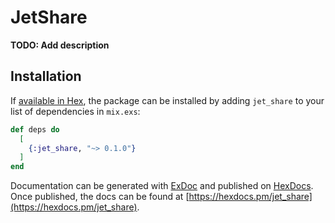 # JetShare

**TODO: Add description**

## Installation

If [available in Hex](https://hex.pm/docs/publish), the package can be installed
by adding `jet_share` to your list of dependencies in `mix.exs`:

```elixir
def deps do
  [
    {:jet_share, "~> 0.1.0"}
  ]
end
```

Documentation can be generated with [ExDoc](https://github.com/elixir-lang/ex_doc)
and published on [HexDocs](https://hexdocs.pm). Once published, the docs can
be found at [https://hexdocs.pm/jet_share](https://hexdocs.pm/jet_share).


